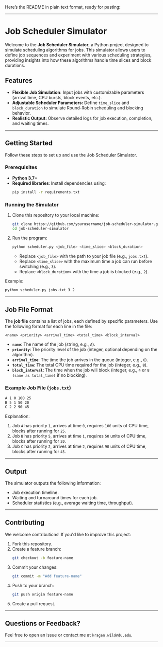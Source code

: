Here’s the README in plain text format, ready for pasting:

---

# Job Scheduler Simulator

Welcome to the **Job Scheduler Simulator**, a Python project designed to simulate scheduling algorithms for jobs. This simulator allows users to define job sequences and experiment with various scheduling strategies, providing insights into how these algorithms handle time slices and block durations. 

## Features

- **Flexible Job Simulation:** Input jobs with customizable parameters (arrival time, CPU bursts, block events, etc.).
- **Adjustable Scheduler Parameters:** Define `time_slice` and `block_duration` to simulate Round-Robin scheduling and blocking behavior.
- **Realistic Output:** Observe detailed logs for job execution, completion, and waiting times.

---

## Getting Started

Follow these steps to set up and use the Job Scheduler Simulator.

### Prerequisites

- **Python 3.7+**
- **Required libraries**: Install dependencies using:
  ```bash
  pip install -r requirements.txt
  ```

### Running the Simulator

1. Clone this repository to your local machine:
   ```bash
   git clone https://github.com/yourusername/job-scheduler-simulator.git
   cd job-scheduler-simulator
   ```

2. Run the program:
   ```bash
   python scheduler.py <job_file> <time_slice> <block_duration>
   ```
   - Replace `<job_file>` with the path to your job file (e.g., `jobs.txt`).
   - Replace `<time_slice>` with the maximum time a job can run before switching (e.g., `3`).
   - Replace `<block_duration>` with the time a job is blocked (e.g., `2`).

Example:
```bash
python scheduler.py jobs.txt 3 2
```

---

## Job File Format

The **job file** contains a list of jobs, each defined by specific parameters. Use the following format for each line in the file:

```
<name> <priority> <arrival_time> <total_time> <block_interval>
```

- **`name`**: The name of the job (string, e.g., `A`).
- **`priority`**: The priority level of the job (integer, optional depending on the algorithm).
- **`arrival_time`**: The time the job arrives in the queue (integer, e.g., `0`).
- **`total_time`**: The total CPU time required for the job (integer, e.g., `8`).
- **`block_interval`**: The time when the job will block (integer, e.g., `4` or `8 (same as total_time)` if no blocking).

### Example Job File (`jobs.txt`)

```txt
A 1 0 100 25
B 5 1 50 20
C 2 2 90 45
```

Explanation:
1. Job `A` has priority `1`, arrives at time `0`, requires `100` units of CPU time, blocks after running for `25`.
2. Job `B` has priority `5`, arrives at time `1`, requires `50` units of CPU time, blocks after running for `20`.
3. Job `C` has priority `2`, arrives at time `2`, requires `90` units of CPU time, blocks after running for `45`.

---

## Output

The simulator outputs the following information:

- Job execution timeline.
- Waiting and turnaround times for each job.
- Scheduler statistics (e.g., average waiting time, throughput).

---

## Contributing

We welcome contributions! If you'd like to improve this project:
1. Fork this repository.
2. Create a feature branch:
   ```bash
   git checkout -b feature-name
   ```
3. Commit your changes:
   ```bash
   git commit -m "Add feature-name"
   ```
4. Push to your branch:
   ```bash
   git push origin feature-name
   ```
5. Create a pull request.

---

## Questions or Feedback?

Feel free to open an issue or contact me at `kragen.wild@du.edu`.

---
